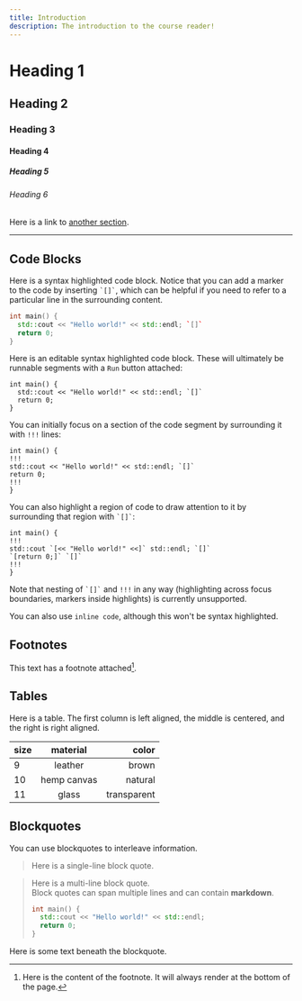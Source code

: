 ```yaml
---
title: Introduction
description: The introduction to the course reader!
---
```


# Heading 1
## Heading 2
### Heading 3
#### Heading 4
##### Heading 5
###### Heading 6

Here is a link to [another section](#code-blocks).

---

## Code Blocks

Here is a syntax highlighted code block. Notice that you can add a marker to the code by inserting `` `[]` ``, which can be helpful if you need to refer to a particular line in the surrounding content.

```cpp
int main() {
  std::cout << "Hello world!" << std::endl; `[]`
  return 0;
}
```

Here is an editable syntax highlighted code block. These will ultimately be runnable segments with a `Run` button attached:

```cpp,runnable
int main() {
  std::cout << "Hello world!" << std::endl; `[]`
  return 0;
}
```

You can initially focus on a section of the code segment by surrounding it with `!!!` lines:

```cpp,runnable
int main() {
!!!
std::cout << "Hello world!" << std::endl; `[]`
return 0;
!!!
}
```

You can also highlight a region of code to draw attention to it by surrounding that region with `` `[]` ``:

```cpp,runnable
int main() {
!!!
std::cout `[<< "Hello world!" <<]` std::endl; `[]`
`[return 0;]` `[]`
!!!
}
```

Note that nesting of `` `[]` `` and `!!!` in any way (highlighting across focus boundaries, markers inside highlights) is currently unsupported.

You can also use `inline code`, although this won't be syntax highlighted.

## Footnotes

This text has a footnote attached[^1].

[^1]: Here is the content of the footnote. It will always render at the bottom of the page.

## Tables

Here is a table. The first column is left aligned, the middle is centered, and the right is right aligned.

size | material     | color
-----|:------------:|------------:
9    | leather      | brown
10   | hemp canvas  | natural
11   | glass        | transparent

## Blockquotes

You can use blockquotes to interleave information.

> Here is a single-line block quote.  

> Here is a multi-line block quote.  
> Block quotes can span multiple lines and can contain **markdown**.
>
> ```cpp
> int main() {
>   std::cout << "Hello world!" << std::endl;
>   return 0;
> }
> ```
> 

Here is some text beneath the blockquote.